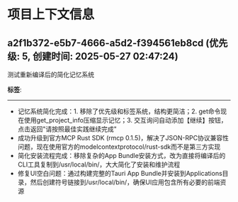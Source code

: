 # 项目上下文信息


## a2f1b372-e5b7-4666-a5d2-f394561eb8cd (优先级: 5, 创建时间: 2025-05-27 02:47:24)

测试重新编译后的简化记忆系统

**标签**: 

---
- 记忆系统简化完成：1. 移除了优先级和标签系统，结构更简洁；2. get命令现在使用get_project_info压缩显示记忆；3. 交互询问自动添加【继续】按钮，点击返回"请按照最佳实践继续完成"
- 成功升级到官方MCP Rust SDK (rmcp 0.1.5)，解决了JSON-RPC协议兼容性问题，现在使用官方的modelcontextprotocol/rust-sdk而不是第三方实现
- 简化安装流程完成：移除复杂的App Bundle安装方式，改为直接将编译后的CLI工具复制到/usr/local/bin/，大大简化了安装和维护流程
- 修复UI空白问题：通过构建完整的Tauri App Bundle并安装到Applications目录，然后创建符号链接到/usr/local/bin/，确保UI应用包含所有必要的前端资源

